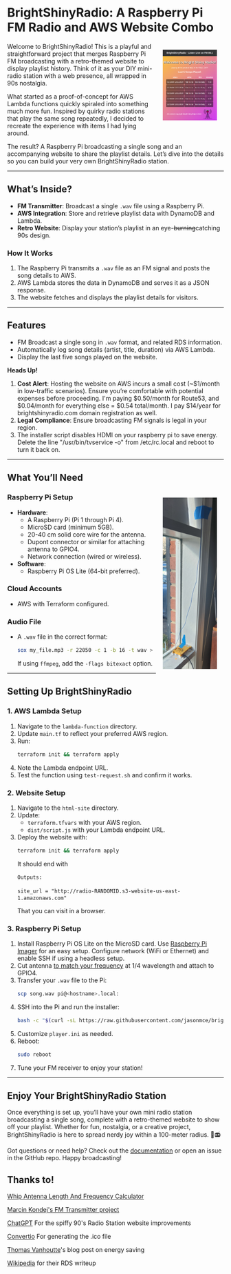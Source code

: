 # BrightShinyRadio: A Raspberry Pi FM Radio and AWS Website Combo

<img align="right" alt="BrightShinyRadio website" src="readme-media/website-screenshot.png" style="margin: 1rem" title="Welcome to BrightShinyRadio - website screenshot" width="25%"/>

Welcome to BrightShinyRadio! This is a playful and straightforward project that merges Raspberry Pi FM broadcasting with a retro-themed website to display playlist history. Think of it as your DIY mini-radio station with a web presence, all wrapped in 90s nostalgia.

What started as a proof-of-concept for AWS Lambda functions quickly spiraled into something much more fun. Inspired by quirky radio stations that play the same song repeatedly, I decided to recreate the experience with items I had lying around.

The result? A Raspberry Pi broadcasting a single song and an accompanying website to share the playlist details. Let’s dive into the details so you can build your very own BrightShinyRadio station.

---

## What’s Inside?

- **FM Transmitter**: Broadcast a single `.wav` file using a Raspberry Pi.
- **AWS Integration**: Store and retrieve playlist data with DynamoDB and Lambda.
- **Retro Website**: Display your station’s playlist in an eye-~~burning~~catching 90s design.

### How It Works
1. The Raspberry Pi transmits a `.wav` file as an FM signal and posts the song details to AWS.
2. AWS Lambda stores the data in DynamoDB and serves it as a JSON response.
3. The website fetches and displays the playlist details for visitors.

---

## Features
- FM Broadcast a single song in `.wav` format, and related RDS information.
- Automatically log song details (artist, title, duration) via AWS Lambda.
- Display the last five songs played on the website.

**Heads Up!**
1. **Cost Alert**: Hosting the website on AWS incurs a small cost (~$1/month in low-traffic scenarios). Ensure you’re comfortable with potential expenses before proceeding.  I'm paying $0.50/month for Route53, and $0.04/month for everything else = $0.54 total/month.  I pay $14/year for brightshinyradio.com domain registration as well.
2. **Legal Compliance**: Ensure broadcasting FM signals is legal in your region.
3. The installer script disables HDMI on your raspberry pi to save energy.  Delete the line "/usr/bin/tvservice -o" from /etc/rc.local and reboot to turn it back on.
---

## What You’ll Need

<img align="right" alt="BrightShinyRadio Raspberry Pi transmitter and antenna" src="readme-media/BrightShinyRadio pi transmitter.jpg" style="margin: 1rem" title="BrightShinyRadio transmitter sitting in my front window" width="25%"/>

### Raspberry Pi Setup
- **Hardware**:
  - A Raspberry Pi (Pi 1 through Pi 4).
  - MicroSD card (minimum 5GB).
  - 20-40 cm solid core wire for the antenna.
  - Dupont connector or similar for attaching antenna to GPIO4.
  - Network connection (wired or wireless).
- **Software**:
  - Raspberry Pi OS Lite (64-bit preferred).

### Cloud Accounts
- AWS with Terraform configured.

### Audio File
- A `.wav` file in the correct format:
  ```bash
  sox my_file.mp3 -r 22050 -c 1 -b 16 -t wav > song.wav
  ```
  If using `ffmpeg`, add the `-flags bitexact` option.

---

## Setting Up BrightShinyRadio

### 1. AWS Lambda Setup
1. Navigate to the `lambda-function` directory.
2. Update `main.tf` to reflect your preferred AWS region.
3. Run:
   ```bash
   terraform init && terraform apply
   ```
4. Note the Lambda endpoint URL.
5. Test the function using `test-request.sh` and confirm it works.

### 2. Website Setup
1. Navigate to the `html-site` directory.
2. Update:
   - `terraform.tfvars` with your AWS region.
   - `dist/script.js` with your Lambda endpoint URL.
3. Deploy the website with:
   ```bash
   terraform init && terraform apply
   ```
   It should end with
   ```
   Outputs:

   site_url = "http://radio-RANDOMID.s3-website-us-east-1.amazonaws.com"
   ```
   That you can visit in a browser.

### 3. Raspberry Pi Setup
1. Install Raspberry Pi OS Lite on the MicroSD card. Use [Raspberry Pi Imager](https://www.raspberrypi.com/documentation/computers/getting-started.html#install-using-imager) for an easy setup.  Configure network (WiFi or Ethernet) and enable SSH if using a headless setup.
2. Cut antenna [to match your frequency](http://www.csgnetwork.com/antennagenericfreqlencalc.html) at 1/4 wavelength and attach to GPIO4.
3. Transfer your `.wav` file to the Pi:
   ```bash
   scp song.wav pi@<hostname>.local:
   ```
4. SSH into the Pi and run the installer:
   ```bash
   bash -c "$(curl -sL https://raw.githubusercontent.com/jasonmce/bright-shiny-radio/refs/heads/main/pi/install-pi-software.sh)"
   ```
5. Customize `player.ini` as needed.
6. Reboot:
   ```bash
   sudo reboot
   ```
7. Tune your FM receiver to enjoy your station!

---

## Enjoy Your BrightShinyRadio Station
Once everything is set up, you’ll have your own mini radio station broadcasting a single song, complete with a retro-themed website to show off your playlist. Whether for fun, nostalgia, or a creative project, BrightShinyRadio is here to spread nerdy joy within a 100-meter radius. 🎵📻

Got questions or need help? Check out the [documentation](https://github.com/jasonmce/bright-shiny-radio) or open an issue in the GitHub repo. Happy broadcasting!

## Thanks to!
[Whip Antenna Length And Frequency Calculator](http://www.csgnetwork.com/antennagenericfreqlencalc.html)

[Marcin Kondej's FM Transmitter project](https://github.com/markondej/fm_transmitter)

[ChatGPT](https://chatgpt.com) For the spiffy 90's Radio Station website improvements

[Convertio](https://convertio.co/) For generating the .ico file

[Thomas Vanhoutte](https://thomas.vanhoutte.be/miniblog/how-much-energy-does-a-raspberry-pi-use-per-year-cost-calculation/)'s blog post on energy saving

[Wikipedia](https://en.wikipedia.org/wiki/Radio_Data_System) for their RDS writeup
